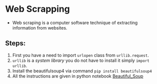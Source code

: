 # Web Scrapping
- Web scraping is a computer software technique of extracting information from websites.

## Steps:
1. First you have a need to import `urlopen` class from `urllib.request`.
1. `urllib` is a *system library* you do not have to install it simply `import urllib`.
1. Install the beautifulsoup4 via command `pip install beautifulsoup4`
1. All the instructions are given in  python notebook [Beautiful_Soup](https://github.com/garg525modi/Web-Scrapping-Initial/blob/master/Beautiful_Soup.ipynb)

